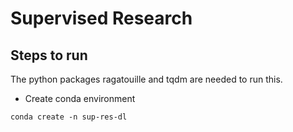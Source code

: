# Supervised Research

## Steps to run

The python packages ragatouille and tqdm are needed to run this.

- Create conda environment

```console
conda create -n sup-res-dl
```
